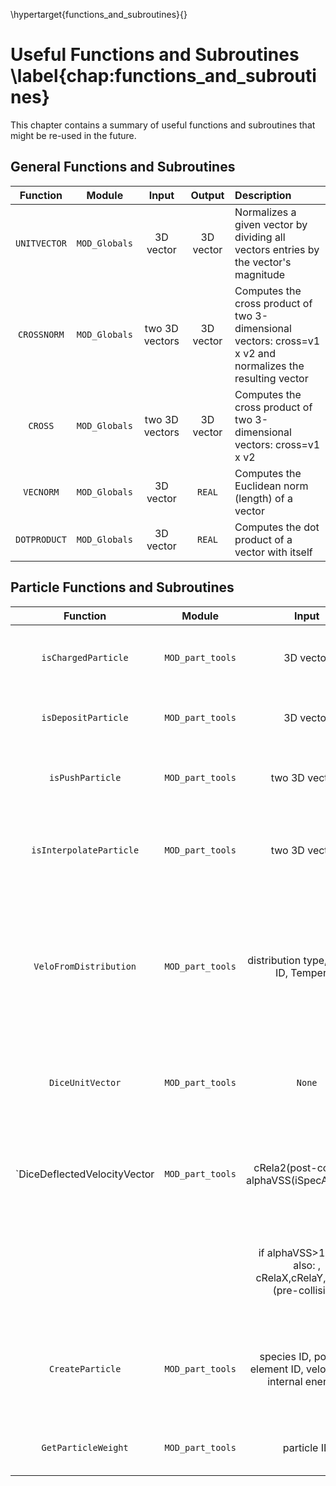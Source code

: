 \hypertarget{functions_and_subroutines}{}

# Useful Functions and Subroutines \label{chap:functions_and_subroutines}

This chapter contains a summary of useful functions and subroutines that might be re-used in the
future.

## General Functions and Subroutines

| Function     | Module        | Input          | Output     | Description                                                                                                |
| :----------: | :-----------: | :-----------:  | :--------: | :------------------------------------------------------------                                              |
| `UNITVECTOR` | `MOD_Globals` | 3D vector      | 3D vector  | Normalizes a given vector by dividing all vectors entries by the vector's magnitude                        |
| `CROSSNORM`  | `MOD_Globals` | two 3D vectors | 3D vector  | Computes the cross product of two 3-dimensional vectors: cross=v1 x v2 and normalizes the resulting vector |
| `CROSS`      | `MOD_Globals` | two 3D vectors | 3D vector  | Computes the cross product of two 3-dimensional vectors: cross=v1 x v2                                     |
| `VECNORM`    | `MOD_Globals` | 3D vector      | `REAL`     | Computes the Euclidean norm (length) of a vector                                                           |
| `DOTPRODUCT` | `MOD_Globals` | 3D vector      | `REAL`     | Computes the dot product of a vector with itself                                                           |

## Particle Functions and Subroutines

| Function                    | Module           | Input                                                            | Output                 | Description                                                                                                                                  |
| :-------------------------: | :--------------: | :----------------:                                               | :----------:           | :------------------------------------                                                                                                        |
| `isChargedParticle`         | `MOD_part_tools` | 3D vector                                                        | `LOGICAL`              | Check if particle has charge unequal to zero                                                                                                 |
| `isDepositParticle`         | `MOD_part_tools` | 3D vector                                                        | `LOGICAL`              | Check if particle is to be deposited on the grid                                                                                             |
| `isPushParticle`            | `MOD_part_tools` | two 3D vectors                                                   | `LOGICAL`              | Check if particle is to be pushed (integrated in time)                                                                                       |
| `isInterpolateParticle`     | `MOD_part_tools` | two 3D vectors                                                   | `LOGICAL`              | Check if the field at a particle's is to be interpolated (accelerated)                                                                       |
| `VeloFromDistribution`      | `MOD_part_tools` | distribution type, species ID, Tempergy                          | 3D vector              | Calculates a velocity vector from a defined velocity distribution, species ID and Tempergy (temperature [K] or energy [J] or velocity [m/s]) |
| `DiceUnitVector`            | `MOD_part_tools` | `None`                                                           | 3D vector              | Calculates a normalized vector in 3D (unit space) in random direction                                                                        |
| `DiceDeflectedVelocityVector| `MOD_part_tools` | cRela2(post-collison), alphaVSS(iSpecA,iSpecB)                   | 3D vector              | Calculates scaled post-collision relative velocity vector in center-of-mass frame                                                            |
|                             |                  | if alphaVSS>1 (VSS) also: , cRelaX,cRelaY,cRelaZ (pre-collision) |                        | VSS case includes coordinate transformation due to anisotropic scattering                                                                    |
| `CreateParticle`            | `MOD_part_tools` | species ID, position, element ID, velocity and internal energies | particle ID (optional) | Creates a new particle at a given position and energetic state and return the new particle ID (optional)                                     |
| `GetParticleWeight`         | `MOD_part_tools` | particle ID                                                      | `REAL`                 | Determines the weighting factor of a particle                                                                                                |
